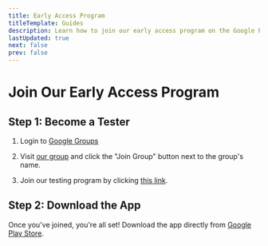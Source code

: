 ```yaml
---
title: Early Access Program
titleTemplate: Guides
description: Learn how to join our early access program on the Google Play Store.
lastUpdated: true
next: false
prev: false
---
```


<script setup>
  import EarlyAccessAndroidImages from '@theme/components/EarlyAccessAndroidImages.vue'
</script>

# Join Our Early Access Program

## Step 1: Become a Tester

1. Login to [Google Groups](https://groups.google.com/)

2. Visit [our group](https://groups.google.com/a/appelevate.cz/g/autojidelna) and click the "Join Group" button next to the group's name.

3. Join our testing program by clicking [this link](https://play.google.com/apps/testing/cz.appelevate.autojidelna).

<EarlyAccessAndroidImages />

## Step 2: Download the App

Once you've joined, you're all set! Download the app directly from [Google Play Store](https://play.google.com/store/apps/details?id=cz.appelevate.autojidelna).
